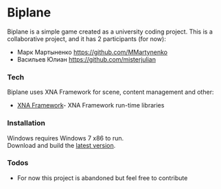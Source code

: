 # Biplane

Biplane is a simple game created as a university coding project.
This is a collaborative project, and it has 2 participants (for now):

  - Марк Мартыненко https://github.com/MMartynenko
  - Васильев Юлиан https://github.com/misterjulian

### Tech

Biplane uses XNA Framework for scene, content management and other:

* [XNA Framework](https://www.microsoft.com/en-us/download/details.aspx?id=20914)- XNA Framework run-time libraries

### Installation

Windows requires Windows 7 x86 to run.  
Download and build the [latest version](https://github.com/misterjulian/biplane).

### Todos

 - For now this project is abandoned but feel free to contribute
